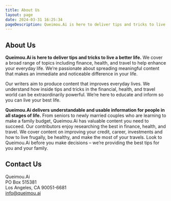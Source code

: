 ```yaml
---
title: About Us
layout: page
date: 2024-03-31 16:25:34
pageDescription: Queimou.Ai is here to deliver tips and tricks to live a better life.
---
```


## About Us

**Queimou.Ai is here to deliver tips and tricks to live a better life.** We cover a broad range of topics including finance, health, and travel to help enhance your everyday life. We’re passionate about spreading meaningful content that makes an immediate and noticeable difference in your life.

Our writers aim to produce content that improves everyday lives. We understand how inside tips and tricks in the financial, health, and travel world can be extraordinarily powerful. We’re here to educate and inform so you can live your best life.

**Queimou.Ai delivers understandable and usable information for people in all stages of life.** From seniors to newly married couples who are learning to make a family budget, Queimou.Ai has valuable content you need to succeed. Our contributors enjoy researching the best in finance, health, and travel. We cover content on improving your credit, career, investments and how to live frugally, be healthy, and make the most of your travels. Look to Queimou.Ai before you make decisions – we’re providing the best tips for you and your family.

## Contact Us

Queimou.Ai  
PO Box 515381  
Los Angeles, CA 90051-6681  
[info@queimou.ai](mailto:mailinfo@queimou.ai)
